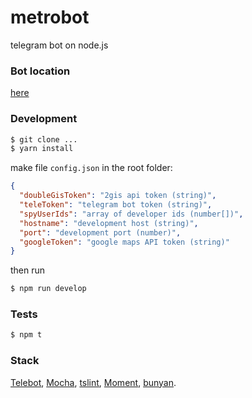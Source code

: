 # metrobot
telegram bot on node.js

### Bot location
[here](https://t.me/RunForrestBot)

### Development
```bash
$ git clone ...
$ yarn install
```
make file `config.json` in the root folder:

```json
{
  "doubleGisToken": "2gis api token (string)",
  "teleToken": "telegram bot token (string)",
  "spyUserIds": "array of developer ids (number[])",
  "hostname": "development host (string)",
  "port": "development port (number)",
  "googleToken": "google maps API token (string)"
}
```
then run
```bash
$ npm run develop
```

### Tests
```bash
$ npm t
```

### Stack
[Telebot](https://github.com/mullwar/telebot), [Mocha](http://mochajs.org/), [tslint](https://palantir.github.io/tslint/), [Moment](https://momentjs.com/), [bunyan](https://github.com/trentm/node-bunyan).

